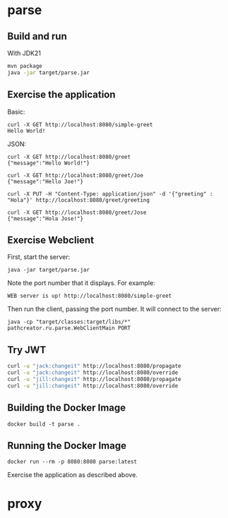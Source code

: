 # parse



## Build and run


With JDK21
```bash
mvn package
java -jar target/parse.jar
```

## Exercise the application

Basic:
```
curl -X GET http://localhost:8080/simple-greet
Hello World!
```


JSON:
```
curl -X GET http://localhost:8080/greet
{"message":"Hello World!"}

curl -X GET http://localhost:8080/greet/Joe
{"message":"Hello Joe!"}

curl -X PUT -H "Content-Type: application/json" -d '{"greeting" : "Hola"}' http://localhost:8080/greet/greeting

curl -X GET http://localhost:8080/greet/Jose
{"message":"Hola Jose!"}
```



## Exercise Webclient

First, start the server:

```
java -jar target/parse.jar
```

Note the port number that it displays. For example:

```
WEB server is up! http://localhost:8080/simple-greet
```

Then run the client, passing the port number. It will connect
to the server:

```
java -cp "target/classes:target/libs/*" pathcreator.ru.parse.WebClientMain PORT
```



## Try JWT

```bash
curl -u "jack:changeit" http://localhost:8080/propagate
curl -u "jack:changeit" http://localhost:8080/override
curl -u "jill:changeit" http://localhost:8080/propagate
curl -u "jill:changeit" http://localhost:8080/override
```


## Building the Docker Image

```
docker build -t parse .
```

## Running the Docker Image

```
docker run --rm -p 8080:8080 parse:latest
```

Exercise the application as described above.
                                
# proxy
